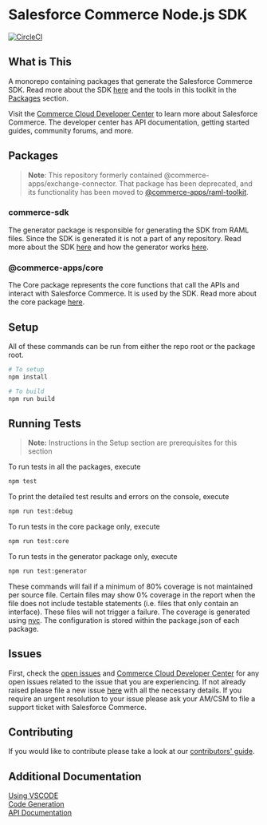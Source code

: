 # Salesforce Commerce Node.js SDK

[![CircleCI][circleci-image]][circleci-url]

## What is This

A monorepo containing packages that generate the Salesforce Commerce SDK. Read more about the SDK [here](./packages/generator/README.md) and the tools in this toolkit in the [Packages](#packages) section.

Visit the [Commerce Cloud Developer Center](https://developer.commercecloud.com/) to learn more about Salesforce Commerce. The developer center has API documentation, getting started guides, community forums, and more.

## Packages

> **Note**: This repository formerly contained @commerce-apps/exchange-connector. That package has been deprecated, and its functionality has been moved to [@commerce-apps/raml-toolkit](https://npmjs.com/package/@commerce-apps/raml-toolkit).

### commerce-sdk

The generator package is responsible for generating the SDK from RAML files. Since the SDK is generated it is not a part of any repository. Read more about the SDK [here](./packages/generator/README.md) and how the generator works [here](./packages/generator/docs/GENERATOR.md).

### @commerce-apps/core

The Core package represents the core functions that call the APIs and interact with Salesforce Commerce. It is used by the SDK. Read more about the core package [here](./packages/generator/README.md).

## Setup

All of these commands can be run from either the repo root or the package root.

```bash
# To setup
npm install

# To build
npm run build
```

## Running Tests

> **Note:** Instructions in the Setup section are prerequisites for this section

To run tests in all the packages, execute

```bash
npm test
```

To print the detailed test results and errors on the console, execute

```bash
npm run test:debug
```

To run tests in the core package only, execute

```bash
npm run test:core
```

To run tests in the generator package only, execute

```bash
npm run test:generator
```

These commands will fail if a minimum of 80% coverage is not maintained per source file. Certain files may show 0% coverage in the report when the file does not include testable statements (i.e. files that only contain an interface). These files will not trigger a failure. The coverage is generated using [nyc](https://www.npmjs.com/package/nyc). The configuration is stored within the package.json of each package.

## Issues

First, check the [open issues](https://github.com/SalesforceCommerceCloud/commerce-sdk/issues) and [Commerce Cloud Developer Center](https://developer.commercecloud.com/) for any open issues related to the issue that you are experiencing. If not already raised please file a new issue [here](https://github.com/SalesforceCommerceCloud/commerce-sdk/issues/new) with all the necessary details. If you require an urgent resolution to your issue please ask your AM/CSM to file a support ticket with Salesforce Commerce.

## Contributing

If you would like to contribute please take a look at our [contributors' guide](./Contributing.md).

## Additional Documentation

[Using VSCODE](./docs/vscode.md)  
[Code Generation](./packages/generator/docs/GENERATOR.md)  
[API Documentation](./packages/generator/APICLIENTS.md)  

<!-- Markdown link & img dfn's -->
[circleci-image]: https://circleci.com/gh/SalesforceCommerceCloud/commerce-sdk.svg?style=svg&circle-token=c68cee5cb20ee75f00cbda1b0eec5b5484c58b2a
[circleci-url]: https://circleci.com/gh/SalesforceCommerceCloud/commerce-sdk
